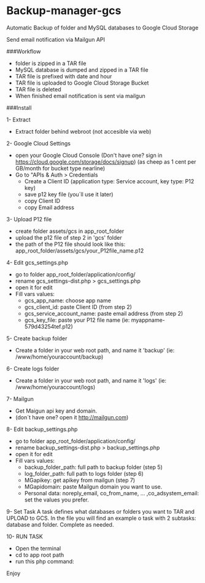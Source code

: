 # Backup-manager-gcs
Automatic Backup of folder and MySQL databases to Google Cloud Storage

Send  email  notification via  Mailgun API

###Workflow

- folder is zipped in a TAR file
- MySQL database is dumped and zipped in a TAR file
- TAR file is prefixed with date and hour
- TAR file is uploaded to Google Cloud Storage Bucket
- TAR file is deleted
- When finished email notification is sent via mailgun


###Install

1- Extract
- Extract folder behind webroot (not accesible via web)

2- Google Cloud Settings
- open your Google Cloud Console
  (Don't have one? sign in https://cloud.google.com/storage/docs/signup)
  (as cheep as 1 cent per GB/month for bucket type nearline)
- Go to "APIs & Auth > Credentials
	- Create a Client ID (application type: Service account, key type: P12 key)
	- save p12 key file (you´ll use it later)  
	- copy Client ID
	- copy Email address  

3- Upload P12 file
- create folder assets/gcs in app_root_folder
- upload the p12 file of step 2 in 'gcs' folder
- the path of the P12 file should look like this: app_root_folder/assets/gcs/your_P12file_name.p12

4- Edit gcs_settings.php	
- go to folder app_root_folder/application/config/
- rename gcs_settings-dist.php > gcs_settings.php 
- open it for edit
- Fill vars values:
	- gcs_app_name: choose app name
	- gcs_client_id: paste Client ID (from step 2)
	- gcs_service_account_name: paste email address (from step 2)
	- gcs_key_file: paste your P12 file name (ie: myappname-579d43254tef.p12)

5- Create backup folder
- Create a folder in your web root path, and name it 'backup'
(ie: /www/home/youraccount/backup)

6- Create logs folder
- Create a folder in your web root path, and name it 'logs'
(ie: /www/home/youraccount/logs)

7- Mailgun
- Get Maigun api key and domain.
- (don´t have one? open it http://mailgun.com)

8- Edit backup_settings.php
- go to folder app_root_folder/application/config/
- rename backup_settings-dist.php > backup_settings.php 
- open it for edit
- Fill vars values:
	- backup_folder_path: full path to backup folder (step 5)
	- log_folder_path: full path to logs folder (step 6)
	- MGapikey:  get apikey from mailgun (step 7)
	- MGapidomain: paste Mailgun domain you want to use.
	- Personal data: noreply_email, co_from_name, ... ,co_adsystem_email: set the values you prefer.

9- Set Task
A task defines what databases or folders you want to TAR and UPLOAD to GCS.
In the file you will find an example o task with 2 subtasks: database and folder.
Complete as needed.

10- RUN TASK
- Open the terminal
- cd to app root path
- run this php command: 


Enjoy

